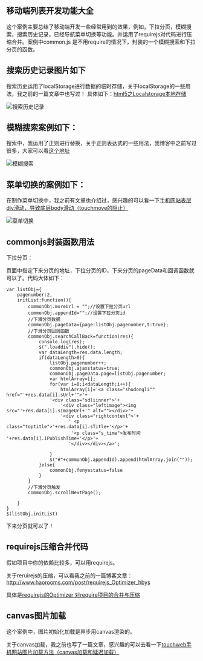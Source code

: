 ## 移动端列表开发功能大全

这个案例主要总结了移动端开发一些经常用到的效果，例如，下拉分页，模糊搜索，搜索历史记录，已经导航菜单切换等功能。并运用了requirejs对代码进行压缩合并。案例中common.js
是不用require的情况下，封装的一个模糊搜索和下拉分页的函数。

## 搜索历史记录图片如下

搜索历史运用了localStorage进行数据的临时存储，关于localStorage的一些用法，我之前的一篇文章中也写过！
具体如下：[html5之Localstorage本地存储][3]

![搜索历史记录](https://raw.githubusercontent.com/confidence68/mobile_touchload_mohuSearch/master/images/history.jpg)


## 模糊搜索案例如下：

搜索中，我运用了正则进行替换，关于正则表达式的一些用法，我博客中之前写过很多，大家可以看[这个地址][4]

![模糊搜索](https://raw.githubusercontent.com/confidence68/mobile_touchload_mohuSearch/master/images/mohusearch.jpg)

## 菜单切换的案例如下：

在制作菜单切换中，我之前有文章也介绍过，感兴趣的可以看一下[手机网站表层div滑动，导致底层body滑动（touchmove的阻止）][5]

![菜单切换](https://raw.githubusercontent.com/confidence68/mobile_touchload_mohuSearch/master/images/menu.jpg)



## commonjs封装函数用法

下拉分页：

页面中指定下来分页的地址，下拉分页的ID，下来分页的pageData和回调函数就可以了。代码大体如下：

    var listObj={
        pagenumber:2,
        initList:function(){
            commonObj.moreUrl = "";//设置下拉分页url
            commonObj.appendId="";//设置下拉分页id
            //下滑分页数据
            commonObj.pageData={page:listObj.pagenumber,t:true};
            //下滑分页回调函数
            commonObj.searchCallBack=function(res){
                console.log(res);
                $(".loaddiv").hide();
                var dataLength=res.data.length;
                if(dataLength>0){
                    listObj.pagenumber++;
                    commonObj.ajaxstatus=true;
                    commonObj.pageData.page=listObj.pagenumber;
                    var htmlArray=[];
                    for(var i=0;i<dataLength;i++){
                        htmlArray[i]='<a class="shudongli"" href="'+res.data[i].sUrl+'">'+
                    '<div class="sdliinner">'+
                        '<div class="leftimage"><img src="'+res.data[i].sImageUrl+'" alt=""></div>'+
                        '<div class="rightcontent">'+
                           ' <p class="toptitle">'+res.data[i].sTitle+'</p>'+
                            '<p class="s_time">发布时间 '+res.data[i].iPublishTime+'</p>'+
                           '</div></div></a>';

                    }
                    $("#"+commonObj.appendId).append(htmlArray.join(""));
                }else{
                    commonObj.fenyestatus=false
                }
            }
            //下滑分页触发
            commonObj.scrollNextPage();

        }
    }
    $(listObj.initList)
	
下来分页就可以了！

## requirejs压缩合并代码

假如项目中你的依赖比较多，可以用requirejs。

关于reruirejs的压缩，可以看我之前的一篇博客文章：http://www.haorooms.com/post/requirejs_Optimizer_hbys

具体是[requirejs的Optimizer 对require项目的合并与压缩][1]



## canvas图片加载

这个案例中，图片初始化加载是异步用canvas渲染的。

关于canvas加载，我之前也写了一篇文章，感兴趣的可以去看一下[touchweb手机网站图片加载方法（canvas加载和延迟加载）][2]


[1]:http://www.haorooms.com/post/requirejs_Optimizer_hbys
[2]:http://www.haorooms.com/post/touchweb_canvas_lazyload
[3]:http://www.haorooms.com/post/html5_localstorage
[4]:http://www.haorooms.com/search?keyword=%E6%AD%A3%E5%88%99
[5]:http://www.haorooms.com/post/webapp_bodyslidebcdiv